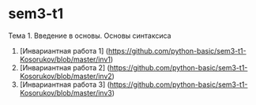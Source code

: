# sem3-t1
Тема 1. Введение в основы. Основы синтаксиса

1. [Инвариантная работа 1] (https://github.com/python-basic/sem3-t1-Kosorukov/blob/master/inv1)
2. [Инвариантная работа 2] (https://github.com/python-basic/sem3-t1-Kosorukov/blob/master/inv2)
3. [Инвариантная работа 3] (https://github.com/python-basic/sem3-t1-Kosorukov/blob/master/inv3)
